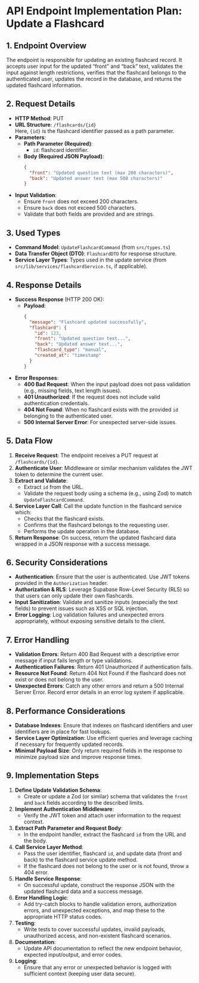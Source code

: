 # API Endpoint Implementation Plan: Update a Flashcard

## 1. Endpoint Overview
The endpoint is responsible for updating an existing flashcard record. It accepts user input for the updated “front” and “back” text, validates the input against length restrictions, verifies that the flashcard belongs to the authenticated user, updates the record in the database, and returns the updated flashcard information.

## 2. Request Details
- **HTTP Method**: PUT
- **URL Structure**: `/flashcards/{id}`  
  Here, `{id}` is the flashcard identifier passed as a path parameter.
- **Parameters**:
  - **Path Parameter (Required)**:
    - `id`: flashcard identifier.
  - **Body (Required JSON Payload)**:
    ```json
    {
      "front": "Updated question text (max 200 characters)",
      "back": "Updated answer text (max 500 characters)"
    }
    ```
- **Input Validation**:
  - Ensure `front` does not exceed 200 characters.
  - Ensure `back` does not exceed 500 characters.
  - Validate that both fields are provided and are strings.

## 3. Used Types
- **Command Model**: `UpdateFlashcardCommand` (from `src/types.ts`)
- **Data Transfer Object (DTO)**: `FlashcardDTO` for response structure.
- **Service Layer Types**: Types used in the update service (from `src/lib/services/flashcardService.ts`, if applicable).

## 4. Response Details
- **Success Response** (HTTP 200 OK):
  - **Payload**:
    ```json
    {
      "message": "Flashcard updated successfully",
      "flashcard": {
        "id": 123,
        "front": "Updated question text...",
        "back": "Updated answer text...",
        "flashcard_type": "manual",
        "created_at": "timestamp"
      }
    }
    ```
- **Error Responses**:
  - **400 Bad Request**: When the input payload does not pass validation (e.g., missing fields, text length issues).
  - **401 Unauthorized**: If the request does not include valid authentication credentials.
  - **404 Not Found**: When no flashcard exists with the provided `id` belonging to the authenticated user.
  - **500 Internal Server Error**: For unexpected server-side issues.

## 5. Data Flow
1. **Receive Request**: The endpoint receives a PUT request at `/flashcards/{id}`.
2. **Authenticate User**: Middleware or similar mechanism validates the JWT token to determine the current user.
3. **Extract and Validate**:
   - Extract `id` from the URL.
   - Validate the request body using a schema (e.g., using Zod) to match `UpdateFlashcardCommand`.
4. **Service Layer Call**: Call the update function in the flashcard service which:
   - Checks that the flashcard exists.
   - Confirms that the flashcard belongs to the requesting user.
   - Performs the update operation in the database.
5. **Return Response**: On success, return the updated flashcard data wrapped in a JSON response with a success message.

## 6. Security Considerations
- **Authentication**: Ensure that the user is authenticated. Use JWT tokens provided in the `Authorization` header.
- **Authorization & RLS**: Leverage Supabase Row-Level Security (RLS) so that users can only update their own flashcards.
- **Input Sanitization**: Validate and sanitize inputs (especially the text fields) to prevent issues such as XSS or SQL injection.
- **Error Logging**: Log validation failures and unexpected errors appropriately, without exposing sensitive details to the client.

## 7. Error Handling
- **Validation Errors**: Return 400 Bad Request with a descriptive error message if input fails length or type validations.
- **Authentication Failures**: Return 401 Unauthorized if authentication fails.
- **Resource Not Found**: Return 404 Not Found if the flashcard does not exist or does not belong to the user.
- **Unexpected Errors**: Catch any other errors and return a 500 Internal Server Error. Record error details in an error log system if applicable.

## 8. Performance Considerations
- **Database Indexes**: Ensure that indexes on flashcard identifiers and user identifiers are in place for fast lookups.
- **Service Layer Optimization**: Use efficient queries and leverage caching if necessary for frequently updated records.
- **Minimal Payload Size**: Only return required fields in the response to minimize payload size and improve response times.

## 9. Implementation Steps
1. **Define Update Validation Schema**:
   - Create or update a Zod (or similar) schema that validates the `front` and `back` fields according to the described limits.
2. **Implement Authentication Middleware**:
   - Verify the JWT token and attach user information to the request context.
3. **Extract Path Parameter and Request Body**:
   - In the endpoint handler, extract the flashcard `id` from the URL and the body.
4. **Call Service Layer Method**:
   - Pass the user identifier, flashcard `id`, and update data (front and back) to the flashcard service update method.
   - If the flashcard does not belong to the user or is not found, throw a 404 error.
5. **Handle Service Response**:
   - On successful update, construct the response JSON with the updated flashcard data and a success message.
6. **Error Handling Logic**:
   - Add try-catch blocks to handle validation errors, authorization errors, and unexpected exceptions, and map these to the appropriate HTTP status codes.
7. **Testing**:
   - Write tests to cover successful updates, invalid payloads, unauthorized access, and non-existent flashcard scenarios.
8. **Documentation**:
   - Update API documentation to reflect the new endpoint behavior, expected input/output, and error codes.
9. **Logging**:
   - Ensure that any error or unexpected behavior is logged with sufficient context (keeping user data secure).
